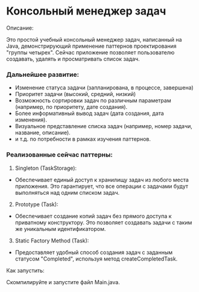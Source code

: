 # Консольный менеджер задач

Описание:

Это простой учебный консольный менеджер задач, написанный на Java, демонстрирующий применение паттернов проектирования "группы четырех".
Сейчас приложение позволяет пользователю создавать, удалять и просматривать список задач. 

### Дальнейшее развитие:
  * Изменение статуса задачи (запланирована, в процессе, завершена)
  * Приоритет задачи (высокий, средний, низкий)
  * Возможность сортировки задач по различным параметрам (например, по приоритету, дате создания).
  * Более информативный вывод задач (дата создания, дата изменения).
  * Визуальное представление списка задач (например, номер задачи, название, описание).
  * и т.д. по потребности в рамках изучения паттернов.

### Реализованные сейчас паттерны:
 1) Singleton (TaskStorage):
   * Обеспечивает единый доступ к хранилищу задач из любого места приложения. Это гарантирует, что все операции с задачами будут выполняться над одним списком задач.
 2) Prototype (Task):
   * Обеспечивает создание копий задач без прямого доступа к приватному конструктору. Это позволяет создавать задачи с таким же уникальным идентификатором.
 3) Static Factory Method (Task):
   * Предоставляет удобный способ создания задач с заданным статусом "Completed", используя метод createCompletedTask. 

Как запустить:

Скомпилируйте и запустите файл Main.java.

